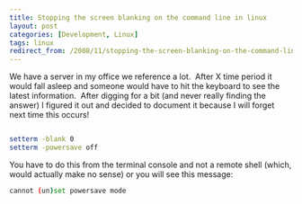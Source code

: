 ```yaml
---
title: Stopping the screen blanking on the command line in linux
layout: post
categories: [Development, Linux]
tags: linux
redirect_from: /2008/11/stopping-the-screen-blanking-on-the-command-line-in-linux/
---
```


We have a server in my office we reference a lot.  After X time period it would fall asleep and someone would have to hit the keyboard to see the latest information.  After digging for a bit (and never really finding the answer) I figured it out and decided to document it because I will forget next time this occurs!

```bash

setterm -blank 0
setterm -powersave off

```

You have to do this from the terminal console and not a remote shell (which, would actually make no sense) or you will see this message:

```bash
cannot (un)set powersave mode
```